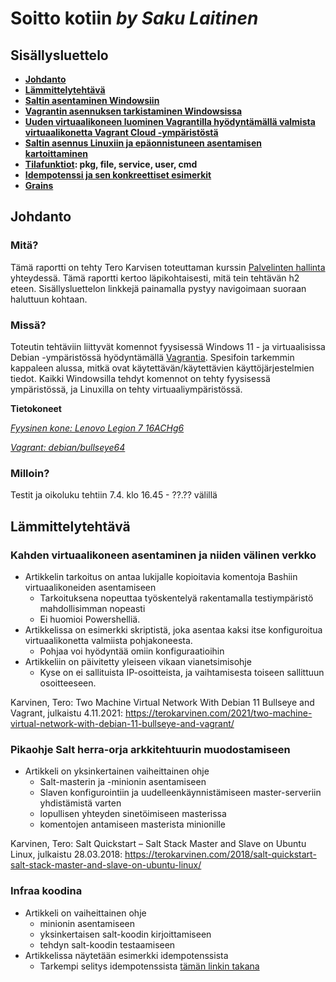 # Soitto kotiin _by Saku Laitinen_

## Sisällysluettelo

- **[Johdanto](https://github.com/KebabGarva/Linux-palvelinten-hallinta-bgu248/blob/main/h2.md#Johdanto)**
- **[Lämmittelytehtävä](https://github.com/KebabGarva/Linux-palvelinten-hallinta-bgu248/blob/main/h2.md#Lämmittelytehtävä)**
- **[Saltin asentaminen Windowsiin](https://github.com/KebabGarva/Linux-palvelinten-hallinta-bgu248/blob/main/h1.md#Saltin-asentaminen-Windowsiin)**
- **[Vagrantin asennuksen tarkistaminen Windowsissa](https://github.com/KebabGarva/Linux-palvelinten-hallinta-bgu248/blob/main/h1.md#Vagrantin-asennuksen-tarkistaminen-Windowsissa)**
- **[Uuden virtuaalikoneen luominen Vagrantilla hyödyntämällä valmista virtuaalikonetta Vagrant Cloud -ympäristöstä](https://github.com/KebabGarva/Linux-palvelinten-hallinta-bgu248/blob/main/h1.md#Uuden-virtuaalikoneen-luominen-Vagrantilla-hyödyntämällä-valmista-virtuaalikonetta-Vagrant-Cloud--ympäristöstä)**
- **[Saltin asennus Linuxiin ja epäonnistuneen asentamisen kartoittaminen](https://github.com/KebabGarva/Linux-palvelinten-hallinta-bgu248/blob/main/h1.md#Saltin-asennus-Linuxiin-ja-epäonnistuneen-asentamisen-kartoittaminen)**
- **[Tilafunktiot](https://github.com/KebabGarva/Linux-palvelinten-hallinta-bgu248/blob/main/h1.md#Tilafunktiot)**__: pkg, file, service, user, cmd__
- **[Idempotenssi ja sen konkreettiset esimerkit](https://github.com/KebabGarva/Linux-palvelinten-hallinta-bgu248/blob/main/h1.md#Idempotenssi-ja-sen-konkreettiset-esimerkit)**
- **[Grains](https://github.com/KebabGarva/Linux-palvelinten-hallinta-bgu248/blob/main/h1.md#Grains)**

## Johdanto

### Mitä?

Tämä raportti on tehty Tero Karvisen toteuttaman kurssin [Palvelinten hallinta](https://terokarvinen.com/2024/configuration-management-2024-spring/) yhteydessä. Tämä raportti kertoo läpikohtaisesti, mitä tein tehtävän h2 eteen. Sisällysluettelon linkkejä painamalla pystyy navigoimaan suoraan haluttuun kohtaan.

### Missä?

Toteutin tehtäviin liittyvät komennot fyysisessä Windows 11 - ja virtuaalisissa Debian -ympäristössä hyödyntämällä [Vagrantia](https://developer.hashicorp.com/vagrant). Spesifoin tarkemmin kappaleen alussa, mitkä ovat käytettävän/käytettävien käyttöjärjestelmien tiedot. Kaikki Windowsilla tehdyt komennot on tehty fyysisessä ympäristössä, ja Linuxilla on tehty virtuaaliympäristössä. 

**Tietokoneet**

[*Fyysinen kone: Lenovo Legion 7 16ACHg6*](https://nanoreview.net/en/laptop/lenovo-legion-7-2021-amd?m=c.1_g.3_r.3_s.3)

[*Vagrant: debian/bullseye64*](https://app.vagrantup.com/debian/boxes/bullseye64/versions/11.20240212.1)

### Milloin?

Testit ja oikoluku tehtiin 7.4. klo 16.45 - ??.?? välillä

## Lämmittelytehtävä

### Kahden virtuaalikoneen asentaminen ja niiden välinen verkko 

- Artikkelin tarkoitus on antaa lukijalle kopioitavia komentoja Bashiin virtuaalikoneiden asentamiseen
  - Tarkoituksena nopeuttaa työskentelyä rakentamalla testiympäristö mahdollisimman nopeasti
  - Ei huomioi Powershelliä.
- Artikkelissa on esimerkki skriptistä, joka asentaa kaksi itse konfiguroitua virtuaalikonetta valmiista pohjakoneesta.
  - Pohjaa voi hyödyntää omiin konfiguraatioihin
- Artikkeliin on päivitetty yleiseen vikaan vianetsimisohje
  - Kyse on ei sallituista IP-osoitteista, ja vaihtamisesta toiseen sallittuun osoitteeseen.
 
Karvinen, Tero: Two Machine Virtual Network With Debian 11 Bullseye and Vagrant, julkaistu 4.11.2021: https://terokarvinen.com/2021/two-machine-virtual-network-with-debian-11-bullseye-and-vagrant/
  
### Pikaohje Salt herra-orja arkkitehtuurin muodostamiseen

- Artikkeli on yksinkertainen vaiheittainen ohje
  - Salt-masterin ja -minionin asentamiseen
  - Slaven konfigurointiin ja uudelleenkäynnistämiseen master-serveriin yhdistämistä varten
  - lopullisen yhteyden sinetöimiseen masterissa
  - komentojen antamiseen masterista minionille

Karvinen, Tero: Salt Quickstart – Salt Stack Master and Slave on Ubuntu Linux, julkaistu 28.03.2018: https://terokarvinen.com/2018/salt-quickstart-salt-stack-master-and-slave-on-ubuntu-linux/

### Infraa koodina

- Artikkeli on vaiheittainen ohje
  - minionin asentamiseen
  - yksinkertaisen salt-koodin kirjoittamiseen
  - tehdyn salt-koodin testaamiseen
- Artikkelissa näytetään esimerkki idempotenssista
  - Tarkempi selitys idempotenssista [tämän linkin takana](https://github.com/KebabGarva/Linux-palvelinten-hallinta-bgu248/blob/main/h1.md#Idempotenssi-ja-sen-konkreettiset-esimerkit)
